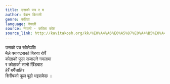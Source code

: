 ```yaml
---
title: उसको पत्र र म
author: देवान किराती
genre: कविता
language: नेपाली
source: नेपाली - कविता कोश
source_link: http://kavitakosh.org/kk/%E0%A4%A6%E0%A5%87%E0%A4%B5%E0%A4%BE%E0%A4%A8_%E0%A4%95%E0%A4%BF%E0%A4%B0%E0%A4%BE%E0%A4%A4%E0%A5%80
---
```


उसको पत्र खोलेपछि  
मैले क्याक्टसको बिरुवा रोपेँ  
कोठाको फूल सजाउने गमलामा  
र कोठाको सानो छिँडबाट  
हेरेँ बगैँचातिर  
शिरीषको फूल बूढो भइसकेछ ।

